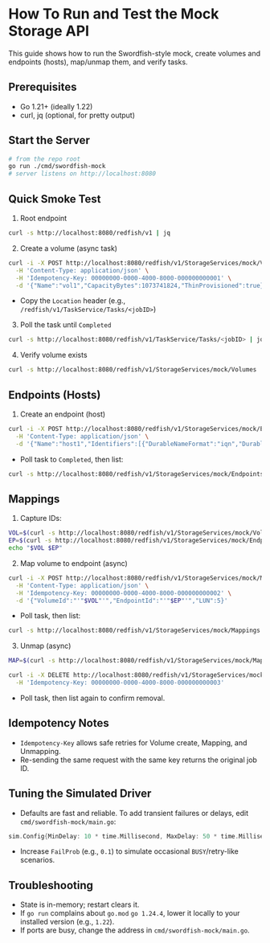 # How To Run and Test the Mock Storage API

This guide shows how to run the Swordfish-style mock, create volumes and endpoints (hosts), map/unmap them, and verify tasks.

## Prerequisites
- Go 1.21+ (ideally 1.22)
- curl, jq (optional, for pretty output)

## Start the Server

```bash
# from the repo root
go run ./cmd/swordfish-mock
# server listens on http://localhost:8080
```

## Quick Smoke Test

1) Root endpoint
```bash
curl -s http://localhost:8080/redfish/v1 | jq
```

2) Create a volume (async task)
```bash
curl -i -X POST http://localhost:8080/redfish/v1/StorageServices/mock/Volumes \
  -H 'Content-Type: application/json' \
  -H 'Idempotency-Key: 00000000-0000-4000-8000-000000000001' \
  -d '{"Name":"vol1","CapacityBytes":1073741824,"ThinProvisioned":true}'
```
- Copy the `Location` header (e.g., `/redfish/v1/TaskService/Tasks/<jobID>`)

3) Poll the task until `Completed`
```bash
curl -s http://localhost:8080/redfish/v1/TaskService/Tasks/<jobID> | jq
```

4) Verify volume exists
```bash
curl -s http://localhost:8080/redfish/v1/StorageServices/mock/Volumes | jq
```

## Endpoints (Hosts)
1) Create an endpoint (host)
```bash
curl -i -X POST http://localhost:8080/redfish/v1/StorageServices/mock/Endpoints \
  -H 'Content-Type: application/json' \
  -d '{"Name":"host1","Identifiers":[{"DurableNameFormat":"iqn","DurableName":"iqn.1993-08.com.example:01:abc"}]}'
```
- Poll task to `Completed`, then list:
```bash
curl -s http://localhost:8080/redfish/v1/StorageServices/mock/Endpoints | jq
```

## Mappings
1) Capture IDs:
```bash
VOL=$(curl -s http://localhost:8080/redfish/v1/StorageServices/mock/Volumes | jq -r '.Members[0].Id')
EP=$(curl -s http://localhost:8080/redfish/v1/StorageServices/mock/Endpoints | jq -r '.Members[0].Id')
echo "$VOL $EP"
```

2) Map volume to endpoint (async)
```bash
curl -i -X POST http://localhost:8080/redfish/v1/StorageServices/mock/Mappings \
  -H 'Content-Type: application/json' \
  -H 'Idempotency-Key: 00000000-0000-4000-8000-000000000002' \
  -d '{"VolumeId":"'"$VOL"'","EndpointId":"'"$EP"'","LUN":5}'
```
- Poll task, then list:
```bash
curl -s http://localhost:8080/redfish/v1/StorageServices/mock/Mappings | jq
```

3) Unmap (async)
```bash
MAP=$(curl -s http://localhost:8080/redfish/v1/StorageServices/mock/Mappings | jq -r '.Members[0].Id')

curl -i -X DELETE http://localhost:8080/redfish/v1/StorageServices/mock/Mappings/$MAP \
  -H 'Idempotency-Key: 00000000-0000-4000-8000-000000000003'
```
- Poll task, then list again to confirm removal.

## Idempotency Notes
- `Idempotency-Key` allows safe retries for Volume create, Mapping, and Unmapping.
- Re-sending the same request with the same key returns the original job ID.

## Tuning the Simulated Driver
- Defaults are fast and reliable. To add transient failures or delays, edit `cmd/swordfish-mock/main.go`:
```go
sim.Config{MinDelay: 10 * time.Millisecond, MaxDelay: 50 * time.Millisecond, FailProb: 0}
```
- Increase `FailProb` (e.g., `0.1`) to simulate occasional `BUSY`/retry-like scenarios.

## Troubleshooting
- State is in-memory; restart clears it.
- If `go run` complains about `go.mod` `go 1.24.4`, lower it locally to your installed version (e.g., `1.22`).
- If ports are busy, change the address in `cmd/swordfish-mock/main.go`.

